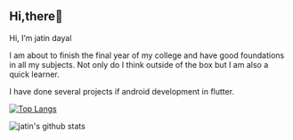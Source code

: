 ## Hi,there👋
Hi, I’m jatin dayal

I am about to finish the final year of my college and have good foundations in all my subjects. Not only do I think outside of the box but I am also a quick learner.

I have done several projects if android development in flutter.

[![Top Langs](https://github-readme-stats.vercel.app/api/top-langs/?username=procojd&layout=donut)](https://github.com/procojd/github-readme-stats)

![jatin's github stats](https://github-readme-stats.vercel.app/api?username=procojd)


<!---
procojd/procojd is a ✨ special ✨ repository because its `README.md` (this file) appears on your GitHub profile.
You can click the Preview link to take a look at your changes.
--->
